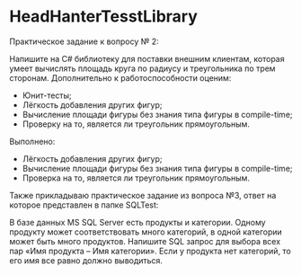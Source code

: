# HeadHanterTesstLibrary
Практическое задание к вопросу № 2:

Напишите на C# библиотеку для поставки внешним клиентам, которая умеет вычислять площадь круга по радиусу и треугольника по трем сторонам. Дополнительно к работоспособности оценим:
- Юнит-тесты;
- Лёгкость добавления других фигур;
- Вычисление площади фигуры без знания типа фигуры в compile-time;
- Проверку на то, является ли треугольник прямоугольным.

Выполнено:
- Лёгкость добавления других фигур;
- Вычисление площади фигуры без знания типа фигуры в compile-time;
- Проверка на то, является ли треугольник прямоугольным.

Также прикладываю практическое задание из вопроса №3, ответ на которое представлен в папке SQLTest:

В базе данных MS SQL Server есть продукты и категории. Одному продукту может соответствовать много категорий, в одной категории может быть много продуктов. Напишите SQL запрос для выбора всех пар «Имя продукта – Имя категории». Если у продукта нет категорий, то его имя все равно должно выводиться.
